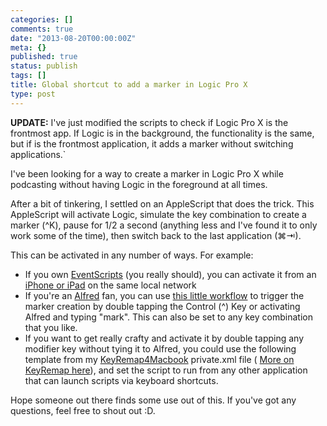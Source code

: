 ```yaml
---
categories: []
comments: true
date: "2013-08-20T00:00:00Z"
meta: {}
published: true
status: publish
tags: []
title: Global shortcut to add a marker in Logic Pro X
type: post
---
```

**UPDATE:**
 I've just modified the scripts to check if Logic Pro X is the frontmost app. If Logic is in the background, the functionality is the same, but if is the frontmost application, it adds a marker without switching applications.`

I've been looking for a way to create a marker in Logic Pro X while podcasting without having Logic in the foreground at all times.


After a bit of tinkering, I settled on an AppleScript that does the trick. This AppleScript will activate Logic, simulate the key combination to create a marker 
(^K), pause for 1/2 a second (anything less and I've found it to only work some of the time), then switch back to the last application 
(⌘⇥).

This can be activated in any number of ways. For example:

* If you own 
[EventScripts](https://itunes.apple.com/au/app/eventscripts/id525319418?mt=12?at=10l4I8) (you really should), you can activate it from an 
[iPhone or iPad](https://itunes.apple.com/au/app/eventscripts-mobile/id549019577?mt=8?at=10l4I8) on the same local network
* If you're an 
[Alfred](http://alfredapp.com) fan, you can use 
[this little workflow](https://www.dropbox.com/s/18kp0ajl5m59aof/Logic%20Pro%20X%20-%20Podcasters.alfredworkflow) to trigger the marker creation by double tapping the Control (^) Key or activating Alfred and typing "mark". This can also be set to any key combination that you like.
* If you want to get really crafty and activate it by double tapping any modifier key without tying it to Alfred, you could use the following template from my 
[KeyRemap4Macbook](https://pqrs.org/macosx/keyremap4macbook/) 
private.xml file (
[More on KeyRemap here](http://smithjw.me/blog/keyremap4macbook-alfred-file-selection)), and set the script to run from any other application that can launch scripts via keyboard shortcuts.

Hope someone out there finds some use out of this. If you've got any questions, feel free to shout out :D.
